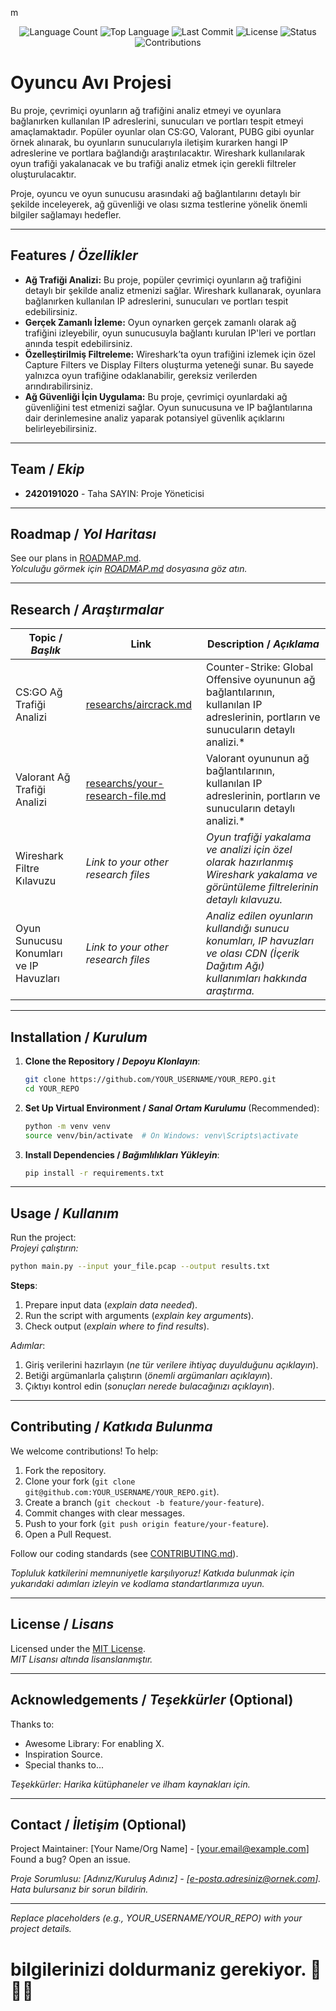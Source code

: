 m<div align="center">
  <img src="https://img.shields.io/github/languages/count/keyvanarasteh/Project?style=flat-square&color=blueviolet" alt="Language Count">
  <img src="https://img.shields.io/github/languages/top/keyvanarasteh/Project?style=flat-square&color=1e90ff" alt="Top Language">
  <img src="https://img.shields.io/github/last-commit/keyvanarasteh/Project?style=flat-square&color=ff69b4" alt="Last Commit">
  <img src="https://img.shields.io/github/license/keyvanarasteh/Project?style=flat-square&color=yellow" alt="License">
  <img src="https://img.shields.io/badge/Status-Active-green?style=flat-square" alt="Status">
  <img src="https://img.shields.io/badge/Contributions-Welcome-brightgreen?style=flat-square" alt="Contributions">
</div>

# Oyuncu Avı Projesi
Bu proje, çevrimiçi oyunların ağ trafiğini analiz etmeyi ve oyunlara bağlanırken kullanılan IP adreslerini, sunucuları ve portları tespit etmeyi amaçlamaktadır. Popüler oyunlar olan CS:GO, Valorant, PUBG gibi oyunlar örnek alınarak, bu oyunların sunucularıyla iletişim kurarken hangi IP adreslerine ve portlara bağlandığı araştırılacaktır. Wireshark kullanılarak oyun trafiği yakalanacak ve bu trafiği analiz etmek için gerekli filtreler oluşturulacaktır.

Proje, oyuncu ve oyun sunucusu arasındaki ağ bağlantılarını detaylı bir şekilde inceleyerek, ağ güvenliği ve olası sızma testlerine yönelik önemli bilgiler sağlamayı hedefler.

---

## Features / *Özellikler*

- **Ağ Trafiği Analizi:** Bu proje, popüler çevrimiçi oyunların ağ trafiğini detaylı bir şekilde analiz etmenizi sağlar. Wireshark kullanarak, oyunlara bağlanırken kullanılan IP adreslerini, sunucuları ve portları tespit edebilirsiniz.
- **Gerçek Zamanlı İzleme:** Oyun oynarken gerçek zamanlı olarak ağ trafiğini izleyebilir, oyun sunucusuyla bağlantı kurulan IP'leri ve portları anında tespit edebilirsiniz.
- **Özelleştirilmiş Filtreleme:** Wireshark’ta oyun trafiğini izlemek için özel Capture Filters ve Display Filters oluşturma yeteneği sunar. Bu sayede yalnızca oyun trafiğine odaklanabilir, gereksiz verilerden arındırabilirsiniz.
- **Ağ Güvenliği İçin Uygulama:** Bu proje, çevrimiçi oyunlardaki ağ güvenliğini test etmenizi sağlar. Oyun sunucusuna ve IP bağlantılarına dair derinlemesine analiz yaparak potansiyel güvenlik açıklarını belirleyebilirsiniz.
  
---

## Team / *Ekip*

- **2420191020** - Taha SAYIN: Proje Yöneticisi

  
---


## Roadmap / *Yol Haritası*

See our plans in [ROADMAP.md](ROADMAP.md).  
*Yolculuğu görmek için [ROADMAP.md](ROADMAP.md) dosyasına göz atın.*

---

## Research / *Araştırmalar*

| Topic / *Başlık*        | Link                                    | Description / *Açıklama*                        |
|-------------------------|-----------------------------------------|------------------------------------------------|
| CS:GO Ağ Trafiği Analizi	      | [researchs/aircrack.md](deepsearch.01.md) | Counter-Strike: Global Offensive oyununun ağ bağlantılarının, kullanılan IP adreslerinin, portların ve sunucuların detaylı analizi.* |
| Valorant Ağ Trafiği Analizi	  | [researchs/your-research-file.md](researchs/your-research-file.md) | Valorant oyununun ağ bağlantılarının, kullanılan IP adreslerinin, portların ve sunucuların detaylı analizi.* |
| Wireshark Filtre Kılavuzu       | *Link to your other research files*     | *Oyun trafiği yakalama ve analizi için özel olarak hazırlanmış Wireshark yakalama ve görüntüleme filtrelerinin detaylı kılavuzu.*                  |
| Oyun Sunucusu Konumları ve IP Havuzları      | *Link to your other research files*     | *Analiz edilen oyunların kullandığı sunucu konumları, IP havuzları ve olası CDN (İçerik Dağıtım Ağı) kullanımları hakkında araştırma.*                  |



---

## Installation / *Kurulum*

1. **Clone the Repository / *Depoyu Klonlayın***:  
   ```bash
   git clone https://github.com/YOUR_USERNAME/YOUR_REPO.git
   cd YOUR_REPO
   ```

2. **Set Up Virtual Environment / *Sanal Ortam Kurulumu*** (Recommended):  
   ```bash
   python -m venv venv
   source venv/bin/activate  # On Windows: venv\Scripts\activate
   ```

3. **Install Dependencies / *Bağımlılıkları Yükleyin***:  
   ```bash
   pip install -r requirements.txt
   ```

---

## Usage / *Kullanım*

Run the project:  
*Projeyi çalıştırın:*

```bash
python main.py --input your_file.pcap --output results.txt
```

**Steps**:  
1. Prepare input data (*explain data needed*).  
2. Run the script with arguments (*explain key arguments*).  
3. Check output (*explain where to find results*).  

*Adımlar*:  
1. Giriş verilerini hazırlayın (*ne tür verilere ihtiyaç duyulduğunu açıklayın*).  
2. Betiği argümanlarla çalıştırın (*önemli argümanları açıklayın*).  
3. Çıktıyı kontrol edin (*sonuçları nerede bulacağınızı açıklayın*).

---

## Contributing / *Katkıda Bulunma*

We welcome contributions! To help:  
1. Fork the repository.  
2. Clone your fork (`git clone git@github.com:YOUR_USERNAME/YOUR_REPO.git`).  
3. Create a branch (`git checkout -b feature/your-feature`).  
4. Commit changes with clear messages.  
5. Push to your fork (`git push origin feature/your-feature`).  
6. Open a Pull Request.  

Follow our coding standards (see [CONTRIBUTING.md](CONTRIBUTING.md)).  

*Topluluk katkilerini memnuniyetle karşılıyoruz! Katkıda bulunmak için yukarıdaki adımları izleyin ve kodlama standartlarımıza uyun.*

---

## License / *Lisans*

Licensed under the [MIT License](LICENSE.md).  
*MIT Lisansı altında lisanslanmıştır.*

---

## Acknowledgements / *Teşekkürler* (Optional)

Thanks to:  
- Awesome Library: For enabling X.  
- Inspiration Source.  
- Special thanks to...  

*Teşekkürler: Harika kütüphaneler ve ilham kaynakları için.*

---

## Contact / *İletişim* (Optional)

Project Maintainer: [Your Name/Org Name] - [your.email@example.com]  
Found a bug? Open an issue.  

*Proje Sorumlusu: [Adınız/Kuruluş Adınız] - [e-posta.adresiniz@ornek.com]. Hata bulursanız bir sorun bildirin.*

---

*Replace placeholders (e.g., YOUR_USERNAME/YOUR_REPO) with your project details.*

# bilgilerinizi doldurmaniz gerekiyor. 🚫🚫🚫
